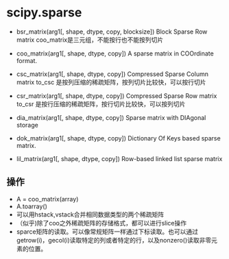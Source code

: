 # scipy.sparse
* bsr_matrix(arg1[, shape, dtype, copy, blocksize]) Block Sparse Row matrix
coo_matrix是三元组，不能按行也不能按列切片
* coo_matrix(arg1[, shape, dtype, copy]) A sparse matrix in COOrdinate format.
* csc_matrix(arg1[, shape, dtype, copy]) Compressed Sparse Column matrix
to_csc 是按列压缩的稀疏矩阵，按列切片比较快，可以按行切片

* csr_matrix(arg1[, shape, dtype, copy]) Compressed Sparse Row matrix
to_csr  是按行压缩的稀疏矩阵，按行切片比较快，可以按列切片

* dia_matrix(arg1[, shape, dtype, copy]) Sparse matrix with DIAgonal storage
* dok_matrix(arg1[, shape, dtype, copy]) Dictionary Of Keys based sparse matrix.
* lil_matrix(arg1[, shape, dtype, copy]) Row-based linked list sparse matrix

## 操作
* A = coo_matrix(array)
* A.toarray()
* 可以用hstack,vstack合并相同数据类型的两个稀疏矩阵
* （似乎)除了coo之外稀疏矩阵的存储格式，都可以进行slice操作 
* sparce矩阵的读取。可以像常规矩阵一样通过下标读取。也可以通过getrow(i)，gecol(i)读取特定的列或者特定的行，以及nonzero()读取非零元素的位置。

